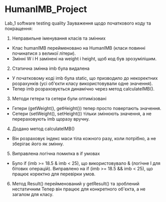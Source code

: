 # HumanIMB_Project
Lab_1 software testing quality
Зауваження щодо початкового коду та покращення:

1. Неправильне іменування класів та змінних
- Клас humanIMB перейменовано на HumanIMB (класи повинні починатися з великої літери).
- Змінні W і H замінені на weight і height, щоб код був зрозумілішим.

2. Статична змінна imb була видалена
- У початковому коді imb була static, що призводило до некоректних розрахунків (усі об'єкти класу використовували одне значення).
- Тепер imb розраховується динамічно через метод calculateIMB().

3. Методи гетери та сетери були оптимізовані
- Гетери (getWeight(), getHeight()) тепер просто повертають значення.
- Сетери (setWeight(), setHeight()) тільки змінюють значення, а не перераховують imb щоразу вручну.

4. Додано метод calculateIMB()
- Він розраховує індекс маси тіла кожного разу, коли потрібно, а не зберігає його як змінну.

5. Виправлена логічна помилка в if умовах
- Було if (imb >= 18.5 & imb < 25), що використовувало & (логічне І для бітових операцій).
  Виправлено на if (imb >= 18.5 && imb < 25), що працює коректно для перевірки умов.

6. Метод Result() перейменований у getResult() та зроблений нестатичним
   Тепер він працює для конкретного об'єкта, а не загалом для класу.
